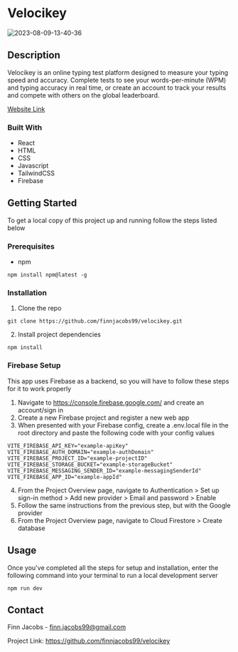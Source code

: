 # Velocikey
![2023-08-09-13-40-36](https://github.com/finnjacobs99/velocikey/assets/32391644/1870303b-86d8-410c-9df2-cd9640f71c2a)

## Description
Velocikey is an online typing test platform designed to measure your typing speed and accuracy. Complete tests to see your words-per-minute (WPM) and typing accuracy in real time, or create an account to track your results and compete with others on the global leaderboard.

[Website Link](https://velocikey.vercel.app)

### Built With
- React
- HTML
- CSS
- Javascript
- TailwindCSS
- Firebase

## Getting Started
To get a local copy of this project up and running follow the steps listed below

### Prerequisites
- npm
```
npm install npm@latest -g
```

### Installation
1. Clone the repo
```
git clone https://github.com/finnjacobs99/velocikey.git
```

2. Install project dependencies
```
npm install
```

### Firebase Setup
This app uses Firebase as a backend, so you will have to follow these steps for it to work properly

1. Navigate to https://console.firebase.google.com/ and create an account/sign in
2. Create a new Firebase project and register a new web app
3. When presented with your Firebase config, create a .env.local file in the root directory and paste the following code with your config values
```
VITE_FIREBASE_API_KEY="example-apiKey"
VITE_FIREBASE_AUTH_DOMAIN="example-authDomain"
VITE_FIREBASE_PROJECT_ID="example-projectID"
VITE_FIREBASE_STORAGE_BUCKET="example-storageBucket"
VITE_FIREBASE_MESSAGING_SENDER_ID="example-messagingSenderId"
VITE_FIREBASE_APP_ID="example-appId"
```
4. From the Project Overview page, navigate to Authentication > Set up sign-in method > Add new provider > Email and password > Enable
5. Follow the same instructions from the previous step, but with the Google provider
6. From the Project Overview page, navigate to Cloud Firestore > Create database

## Usage
Once you've completed all the steps for setup and installation, enter the following command into your terminal to run a local development server
```
npm run dev
```

## Contact
Finn Jacobs - finn.jacobs99@gmail.com

Project Link: https://github.com/finnjacobs99/velocikey
